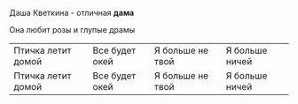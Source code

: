 
<!DOCTYPE html>
<html>
  <head>
    <meta charset="utf-8">
  </head>
  <body>
    <p>Даша Кветкина - отличная <strong>дама</strong></p> 
    <p>Она любит розы и глупые драмы</p>
    <table>
    <tr>
      <td>Птичка летит домой</td>
      <td>Все будет окей</td>
      <td>Я больше не твой</td>
       <td>Я больше ничей</td>
      </tr>
      <tr>
        <td>Птичка летит домой</td>
      <td>Все будет окей</td>
      <td>Я больше не твой</td>
       <td>Я больше ничей</td>
      </tr>
    </table>
  </body>
</html>
